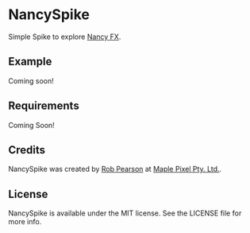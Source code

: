# NancySpike
Simple Spike to explore [Nancy FX](https://github.com/NancyFX/).

## Example

Coming soon!

## Requirements

Coming Soon!

## Credits

NancySpike was created by [Rob Pearson](http://twitter.com/robpearson) at [Maple Pixel Pty. Ltd.](http://maplepixel.com.au).

## License

NancySpike is available under the MIT license. See the LICENSE file for more info.
